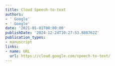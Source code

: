```yaml
---
title: Cloud Speech-to-text
authors:
- ' Google'
- ' Google'
date: '2021-01-01T00:00:00'
publishDate: '2024-12-24T10:27:53.888762Z'
publication_types:
- manuscript
links:
- name: URL
  url: https://cloud.google.com/speech-to-text/
---
```

